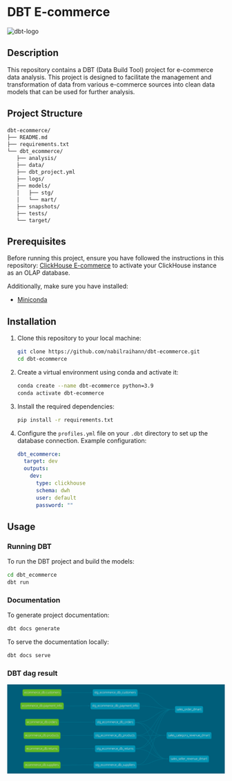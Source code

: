 # DBT E-commerce

![dbt-logo](https://www.getdbt.com/ui/img/logos/dbt-logo.svg)

## Description

This repository contains a DBT (Data Build Tool) project for e-commerce data analysis. This project is designed to facilitate the management and transformation of data from various e-commerce sources into clean data models that can be used for further analysis.

## Project Structure

```plaintext
dbt-ecommerce/
├── README.md
├── requirements.txt
└── dbt_ecommerce/
   ├── analysis/
   ├── data/
   ├── dbt_project.yml
   ├── logs/
   ├── models/
   │   ├── stg/
   │   └── mart/
   ├── snapshots/
   ├── tests/
   └── target/
```

## Prerequisites

Before running this project, ensure you have followed the instructions in this repository: [ClickHouse E-commerce](https://github.com/nabilraihann/clickhouse-ecommerce) to activate your ClickHouse instance as an OLAP database.

Additionally, make sure you have installed:

- [Miniconda](https://docs.conda.io/en/latest/miniconda.html)

## Installation

1. Clone this repository to your local machine:

    ```bash
    git clone https://github.com/nabilraihann/dbt-ecommerce.git
    cd dbt-ecommerce
    ```

2. Create a virtual environment using conda and activate it:

    ```bash
    conda create --name dbt-ecommerce python=3.9
    conda activate dbt-ecommerce
    ```

3. Install the required dependencies:

    ```bash
    pip install -r requirements.txt
    ```

4. Configure the `profiles.yml` file on your `.dbt` directory to set up the database connection. Example configuration:

    ```yaml
    dbt_ecommerce:
      target: dev
      outputs:
        dev:
          type: clickhouse
          schema: dwh
          user: default
          password: ""
    ```

## Usage

### Running DBT

To run the DBT project and build the models:

```bash
cd dbt_ecommerce
dbt run
```

### Documentation

To generate project documentation:

```bash
dbt docs generate
```

To serve the documentation locally:

```bash
dbt docs serve
```

### DBT dag result

![dag](https://github.com/nabilraihann/dbt-ecommerce/blob/main/dbt-dag.png)
